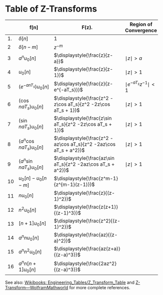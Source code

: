 # Table of Z-Transforms

| &nbsp; | f[n]                    | F(z).              | Region of Convergence |
|--------|----------------------------|--------------------|-------------------|
| 1.     |    $\displaystyle{\delta[n]}$ | $\displaystyle{1}$ |
| 2 | $\displaystyle{\delta[n-m]}$ | $\displaystyle{z^{-m}}$ |
| 3 | $\displaystyle{a^nu_0[n]}$ | $\displaystyle{\frac{z}{z-a}}$ | $\mid z \mid > a$ |
| 4 | $\displaystyle{u_0[n]}$ | $\displaystyle{\frac{z}{z-1}}$ | $\mid z \mid > 1$ |
| 5 | $\displaystyle{(e^{-anT_s})u_0[n]}$ | $\displaystyle{\frac{z}{z-e^{-aT_s}}}$ | $\displaystyle{\mid e^{-aT_s}z^{-1} \mid < 1}$ |
| 6 | $\displaystyle{(\cos naT_s)u_0[n]}$ | $\displaystyle{\frac{z^2 - z\cos aT_s}{z^2 -2z\cos aT_s + 1}}$ | ${ \mid z \mid> 1}$ |
| 7 | $\displaystyle{(\sin naT_s)u_0[n]}$ | $\displaystyle{\frac{z\sin aT_s}{z^2 -2z\cos aT_s + 1}}$ | ${\mid z \mid > 1}$ |
| 8 | $\displaystyle{(a^n\cos naT_s)u_0[n]}$ | $\displaystyle{\frac{z^2 - az\cos aT_s}{z^2 -2az\cos aT_s + a^2}}$ | ${\mid z \mid > 1}$ |
| 9 | $\displaystyle{(a^n\sin naT_s)u_0[n]}$ | $\displaystyle{\frac{az\sin aT_s}{z^2 -2az\cos aT_s + a^2}}$ | ${\mid z \mid > 1}$ |
| 10 | $\displaystyle{u_0[n]-u_0[n-m]}$ | $\displaystyle{\frac{z^m-1}{z^{m-1}(z-1)}}$ | |
| 11 | $\displaystyle{nu_0[n]}$ | $\displaystyle{\frac{z}{(z-1)^2}}$ | |
| 12 | $\displaystyle{n^2u_0[n]}$ | $\displaystyle{\frac{z(z+1)}{(z-1)^3}}$ | |
| 13 | $\displaystyle{[n+1]u_0[n]}$ | $\displaystyle{\frac{z^2}{(z-1)^2}}$ | |
| 14 | $\displaystyle{a^n n u_0[n]}$ | $\displaystyle{\frac{az}{(z-a)^2}}$ | |
| 15 | $\displaystyle{a^n n^2 u_0[n]}$ | $\displaystyle{\frac{az(z+a)}{(z-a)^3}}$ | |
| 16 | $\displaystyle{a^n n[n+1] u_0[n]}$ | $\displaystyle{\frac{2az^2}{(z-a)^3}}$ | |

See also: [Wikibooks: Engineering_Tables/Z_Transform_Table](https://en.wikibooks.org/wiki/Engineering_Tables/Z_Transform_Table) and [Z-Transform&mdash;WolframMathworld](https://mathworld.wolfram.com/Z-Transform.html) for more complete references.


